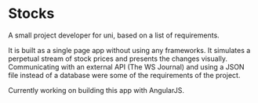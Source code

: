 # Stocks
A small project developer for uni, based on a list of requirements. 

It is built as a single page app without using any frameworks. 
It simulates a perpetual stream of stock prices and presents the changes visually.
Communicating with an external API (The WS Journal) and using a JSON file instead of a database were some of the requirements of the project.

Currently working on building this app with AngularJS.
